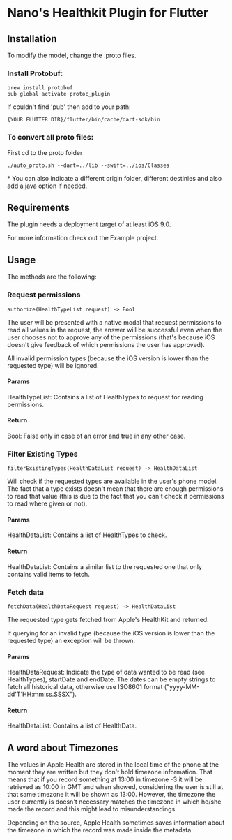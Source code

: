 # Nano's Healthkit Plugin for Flutter

## Installation

To modify the model, change the .proto files.

### Install Protobuf:
```
brew install protobuf
pub global activate protoc_plugin
```

If couldn't find 'pub' then add to your path:
```
{YOUR FLUTTER DIR}/flutter/bin/cache/dart-sdk/bin
```

### To convert all proto files:
First cd to the proto folder
```
./auto_proto.sh --dart=../lib --swift=../ios/Classes
```

\* You can also indicate a different origin folder, different destinies and also add a java option if needed.

## Requirements

The plugin needs a deployment target of at least iOS 9.0.

For more information check out the Example project.


## Usage

The methods are the following:

### Request permissions
```
authorize(HealthTypeList request) -> Bool
```
The user will be presented with a native modal that request permissions to read all values in the request, the answer will be successful even when the user chooses not to approve any of the permissions (that's because iOS doesn't give feedback of which permissions the user has approved).

All invalid permission types (because the iOS version is lower than the requested type) will be ignored.

#### Params
HealthTypeList: Contains a list of HealthTypes to request for reading permissions. 

#### Return
Bool: False only in case of an error and true in any other case.

### Filter Existing Types
```
filterExistingTypes(HealthDataList request) -> HealthDataList
```
Will check if the requested types are available in the user's phone model. The fact that a type exists doesn't mean that there are enough permissions to read that value (this is due to the fact that you can't check if permissions to read where given or not).

#### Params
HealthDataList: Contains a list of HealthTypes to check. 

#### Return
HealthDataList: Contains a similar list to the requested one that only contains valid items to fetch.


### Fetch data
```
fetchData(HealthDataRequest request) -> HealthDataList
```
The requested type gets fetched from Apple's HealthKit and returned.

If querying for an invalid type (because the iOS version is lower than the requested type) an exception will be thrown.

#### Params
HealthDataRequest: Indicate the type of data wanted to be read (see HealthTypes), startDate and endDate. The dates can be empty strings to fetch all historical data, otherwise use ISO8601 format ("yyyy-MM-dd'T'HH:mm:ss.SSSX").

#### Return
HealthDataList: Contains a list of HealthData.

## A word about Timezones

The values in Apple Health are stored in the local time of the phone at the moment they are written but they don't hold timezone information. That means that if you record something at 13:00 in timezone -3 it will be retrieved as 10:00 in GMT and when showed, considering the user is still at that same timezone it will be shown as 13:00. However, the timezone the user currently is doesn't necessary matches the timezone in which he/she made the record and this might lead to misunderstandings.

Depending on the source, Apple Health sometimes saves information about the timezone in which the record was made inside the metadata.

